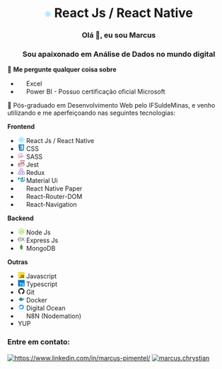 <h1 align="center"><img src="https://raw.githubusercontent.com/devicons/devicon/55609aa5bd817ff167afce0d965585c92040787a/icons/react/react-original.svg" width="15" height="15"/> React Js / React Native</h1>
<h3 align="center">Olá 👋, eu sou Marcus</h3>
<h3 align="center">Sou apaixonado em Análise de Dados no mundo digital</h3>


💬 **Me pergunte qualquer coisa sobre**
- <img src="https://upload.wikimedia.org/wikipedia/commons/thumb/3/34/Microsoft_Office_Excel_%282019%E2%80%93present%29.svg/100px-Microsoft_Office_Excel_%282019%E2%80%93present%29.svg.png" width="15" height="15"/> Excel
- <img src="https://upload.wikimedia.org/wikipedia/commons/thumb/c/c9/Power_bi_logo_black.svg/1200px-Power_bi_logo_black.svg.png" width="15" height="15"/> Power BI - Possuo certificação oficial Microsoft



🌱 Pós-graduado em Desenvolvimento Web pelo IFSuldeMinas, e venho utilizando e me aperfeiçoando nas seguintes tecnologias:

**Frontend**
- <img src="https://raw.githubusercontent.com/devicons/devicon/55609aa5bd817ff167afce0d965585c92040787a/icons/react/react-original.svg" width="15" height="15"/> React Js / React Native
- <img src="https://raw.githubusercontent.com/devicons/devicon/55609aa5bd817ff167afce0d965585c92040787a/icons/css3/css3-original.svg" width="15" height="15"/> CSS
- <img src="https://raw.githubusercontent.com/devicons/devicon/55609aa5bd817ff167afce0d965585c92040787a/icons/sass/sass-original.svg" width="15" height="15"/> SASS
- <img src="https://raw.githubusercontent.com/devicons/devicon/55609aa5bd817ff167afce0d965585c92040787a/icons/jest/jest-plain.svg" width="15" height="15"/> Jest
- <img src="https://raw.githubusercontent.com/devicons/devicon/55609aa5bd817ff167afce0d965585c92040787a/icons/redux/redux-original.svg" width="15" height="15"/> Redux
- <img src="https://raw.githubusercontent.com/devicons/devicon/55609aa5bd817ff167afce0d965585c92040787a/icons/materialui/materialui-original.svg" width="15" height="15"/> Material Ui
- <img src="https://play-lh.googleusercontent.com/qE5usAL3g-iQtY20QtD3zQpOunMZxWciox78iwKSDwKi_6dX6fUK6iU1--xeaUwuhw" width="15" height="15"/> React Native Paper
- <img src="https://res.cloudinary.com/practicaldev/image/fetch/s---xCsVK0j--/c_imagga_scale,f_auto,fl_progressive,h_1080,q_auto,w_1080/https://reacttraining.com/images/blog/reach-react-router-future.png" width="15" height="15"/> React-Router-DOM
- <img src="https://reactnavigation.org/img/spiro.svg" width="15" height="15"/> React-Navigation

**Backend**
- <img src="https://raw.githubusercontent.com/devicons/devicon/55609aa5bd817ff167afce0d965585c92040787a/icons/nodejs/nodejs-original.svg" width="15" height="15"/> Node Js
- <img src="https://raw.githubusercontent.com/devicons/devicon/55609aa5bd817ff167afce0d965585c92040787a/icons/express/express-original.svg" width="15" height="15"/> Express Js
- <img src="https://raw.githubusercontent.com/devicons/devicon/55609aa5bd817ff167afce0d965585c92040787a/icons/mongodb/mongodb-original.svg" width="15" height="15"/> MongoDB

**Outras**
- <img src="https://raw.githubusercontent.com/devicons/devicon/55609aa5bd817ff167afce0d965585c92040787a/icons/javascript/javascript-original.svg" width="15" height="15"/> Javascript
- <img src="https://raw.githubusercontent.com/devicons/devicon/55609aa5bd817ff167afce0d965585c92040787a/icons/typescript/typescript-original.svg" width="15" height="15"/> Typescript
- <img src="https://raw.githubusercontent.com/devicons/devicon/55609aa5bd817ff167afce0d965585c92040787a/icons/github/github-original.svg" width="15" height="15"/> Git
- <img src="https://raw.githubusercontent.com/devicons/devicon/55609aa5bd817ff167afce0d965585c92040787a/icons/docker/docker-original.svg" width="15" height="15"/> Docker
- <img src="https://raw.githubusercontent.com/devicons/devicon/55609aa5bd817ff167afce0d965585c92040787a/icons/digitalocean/digitalocean-original.svg" width="15" height="15"/> Digital Ocean
- <img src="https://cf.appdrag.com/dashboard-openvm-clo-b2d42c/uploads/N8N-2WQW-MeQB.png" width="15" height="15"/> N8N (Nodemation)
- YUP

<h3 align="left">Entre em contato:</h3>
<p align="left">
<a href="https://linkedin.com/in/https://www.linkedin.com/in/marcus-pimentel/" target="blank"><img align="center" src="https://raw.githubusercontent.com/rahuldkjain/github-profile-readme-generator/master/src/images/icons/Social/linked-in-alt.svg" alt="https://www.linkedin.com/in/marcus-pimentel/" height="30" width="40" /></a>
<a href="https://instagram.com/marcus.chrystian" target="blank"><img align="center" src="https://raw.githubusercontent.com/rahuldkjain/github-profile-readme-generator/master/src/images/icons/Social/instagram.svg" alt="marcus.chrystian" height="30" width="40" /></a>
</p>
